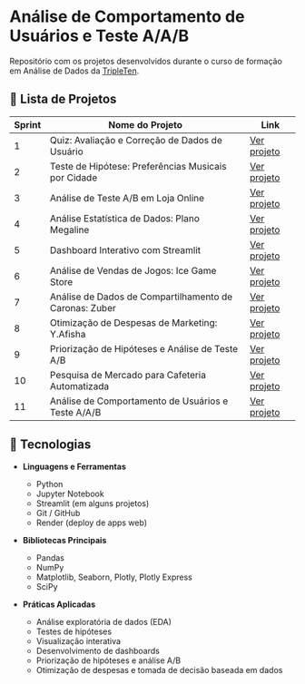 # Análise de Comportamento de Usuários e Teste A/A/B

Repositório com os projetos desenvolvidos durante o curso de formação em Análise de Dados da [TripleTen](https://tripleten.com).

## 📌 Lista de Projetos

| Sprint | Nome do Projeto                                    | Link |
|--------|----------------------------------------------------|------|
| 1      | Quiz: Avaliação e Correção de Dados de Usuário     | [Ver projeto](https://github.com/gschmidel19/sprint-01-quiz-qualidade-dados/tree/main/sprint-01-quiz-qualidade-dados) |
| 2      | Teste de Hipótese: Preferências Musicais por Cidade | [Ver projeto](https://github.com/gschmidel19/sprint-02-preferencias-musicais-cidades/tree/main/sprint-02-preferencias-musicais-cidades) |
| 3      | Análise de Teste A/B em Loja Online                | [Ver projeto](https://github.com/gschmidel19/sprint-3-ab-test-analysis/tree/main/sprint-3-ab-test-analysis) |
| 4      | Análise Estatística de Dados: Plano Megaline       | [Ver projeto](https://github.com/gschmidel19/Sprint_4_Megaline/tree/main/Sprint_4_Megaline) |
| 5      | Dashboard Interativo com Streamlit                 | [Ver projeto](https://testeaula-vadtlkgochzupctcfyxgp6.streamlit.app) |
| 6      | Análise de Vendas de Jogos: Ice Game Store         | [Ver projeto](https://github.com/gschmidel19/Sprint_6_VideoGame_Sales/tree/main/Sprint_6_VideoGame_Sales) |
| 7      | Análise de Dados de Compartilhamento de Caronas: Zuber | [Ver projeto](https://github.com/gschmidel19/Sprint_7_Zuber) |
| 8      | Otimização de Despesas de Marketing: Y.Afisha      | [Ver projeto](https://github.com/gschmidel19/Sprint_8_YAfisha) |
| 9      | Priorização de Hipóteses e Análise de Teste A/B    | [Ver projeto](https://github.com/gschmidel19/Sprint_9_Hypotheses_AB_Test_Analysis/tree/main/Sprint_9_Hypotheses_AB_Test_Analysis) |
| 10     | Pesquisa de Mercado para Cafeteria Automatizada    | [Ver projeto](https://github.com/gschmidel19/Sprint_10_Restaurants/tree/main/Sprint_10_Restaurants) |
| 11     | Análise de Comportamento de Usuários e Teste A/A/B | [Ver projeto](https://github.com/gschmidel19/projeto_11_analise_comportamento_usuarios/tree/main/projeto_11_analise_comportamento_usuarios) |

## 🧰 Tecnologias

- **Linguagens e Ferramentas**  
  - Python  
  - Jupyter Notebook  
  - Streamlit (em alguns projetos)  
  - Git / GitHub  
  - Render (deploy de apps web)  

- **Bibliotecas Principais**  
  - Pandas  
  - NumPy  
  - Matplotlib, Seaborn, Plotly, Plotly Express  
  - SciPy  

- **Práticas Aplicadas**  
  - Análise exploratória de dados (EDA)  
  - Testes de hipóteses  
  - Visualização interativa  
  - Desenvolvimento de dashboards  
  - Priorização de hipóteses e análise A/B  
  - Otimização de despesas e tomada de decisão baseada em dados  
